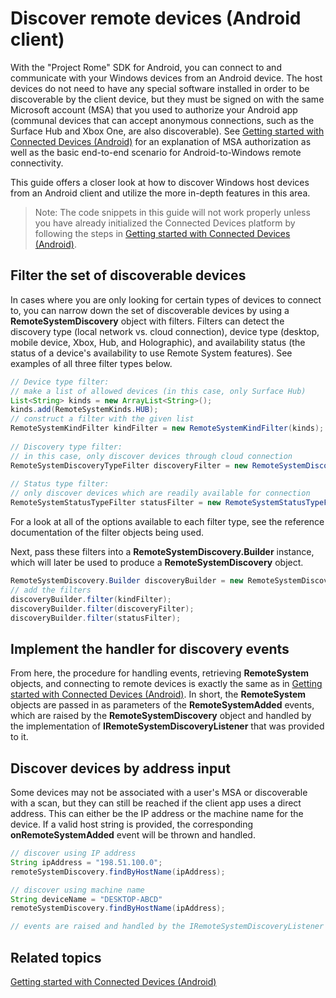 # Discover remote devices (Android client)
With the "Project Rome" SDK for Android, you can connect to and communicate with your Windows devices from an Android device. The host devices do not need to have any special software installed in order to be discoverable by the client device, but they must be signed on with the same Microsoft account (MSA) that you used to authorize your Android app (communal devices that can accept anonymous connections, such as the Surface Hub and Xbox One, are also discoverable). See [Getting started with Connected Devices (Android)](getting-started-rome-android.md) for an explanation of MSA authorization as well as the basic end-to-end scenario for Android-to-Windows remote connectivity.

This guide offers a closer look at how to discover Windows host devices from an Android client and utilize the more in-depth features in this area.

>Note: The code snippets in this guide will not work properly unless you have already initialized the Connected Devices platform by following the steps in [Getting started with Connected Devices (Android)](getting-started-rome-android.md).

## Filter the set of discoverable devices
In cases where you are only looking for certain types of devices to connect to, you can narrow down the set of discoverable devices by using a **RemoteSystemDiscovery** object with filters. Filters can detect the discovery type (local network vs. cloud connection), device type (desktop, mobile device, Xbox, Hub, and Holographic), and availability status (the status of a device's availability to use Remote System features). See examples of all three filter types below. 

```java
// Device type filter:
// make a list of allowed devices (in this case, only Surface Hub) 
List<String> kinds = new ArrayList<String>(); 
kinds.add(RemoteSystemKinds.HUB);
// construct a filter with the given list
RemoteSystemKindFilter kindFilter = new RemoteSystemKindFilter(kinds); 
 
// Discovery type filter:
// in this case, only discover devices through cloud connection
RemoteSystemDiscoveryTypeFilter discoveryFilter = new RemoteSystemDiscoveryTypeFilter(RemoteSystemDiscoveryType.CLOUD); 
 
// Status type filter:
// only discover devices which are readily available for connection
RemoteSystemStatusTypeFilter statusFilter = new RemoteSystemStatusTypeFilter(RemoteSystemStatusType.AVAILABLE);
```
For a look at all of the options available to each filter type, see the reference documentation of the filter objects being used.

Next, pass these filters into a **RemoteSystemDiscovery.Builder** instance, which will later be used to produce a **RemoteSystemDiscovery** object.

```java
RemoteSystemDiscovery.Builder discoveryBuilder = new RemoteSystemDiscovery.Builder();
// add the filters
discoveryBuilder.filter(kindFilter);
discoveryBuilder.filter(discoveryFilter);
discoveryBuilder.filter(statusFilter);

```

## Implement the handler for discovery events
From here, the procedure for handling events, retrieving **RemoteSystem** objects, and connecting to remote devices is exactly the same as in [Getting started with Connected Devices (Android)](getting-started-rome-android.md). In short, the **RemoteSystem** objects are passed in as parameters of the **RemoteSystemAdded** events, which are raised by the **RemoteSystemDiscovery** object and handled by the implementation of **IRemoteSystemDiscoveryListener** that was provided to it.

## Discover devices by address input
Some devices may not be associated with a user's MSA or discoverable with a scan, but they can still be reached if the client app uses a direct address. This can either be the IP address or the machine name for the device. If a valid host string is provided, the corresponding **onRemoteSystemAdded** event will be thrown and handled.

```java
// discover using IP address
String ipAddress = "198.51.100.0";
remoteSystemDiscovery.findByHostName(ipAddress);

// discover using machine name
String deviceName = "DESKTOP-ABCD"
remoteSystemDiscovery.findByHostName(ipAddress);

// events are raised and handled by the IRemoteSystemDiscoveryListener implementation
```

## Related topics
[Getting started with Connected Devices (Android)](getting-started-rome-android.md)
